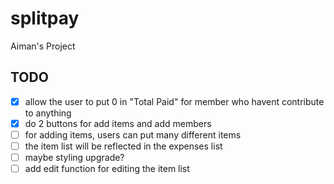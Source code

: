 # splitpay

Aiman's Project

## TODO
 - [x] allow the user to put 0 in "Total Paid" for member who havent contribute to anything
 - [x] do 2 buttons for add items and add members
 - [ ] for adding items, users can put many different items
 - [ ] the item list will be reflected in the expenses list
 - [ ] maybe styling upgrade?
 - [ ] add edit function for editing the item list
